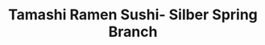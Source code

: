 ---
layout: place
title: "Tamashi Ramen Sushi- Silber Spring Branch"
permalink: /texas/houston/tamashi-ramen-sushi-silber-spring-branch.html
stateAbbr: TX
stateName: Texas
cityName: Houston
seo:
  name: "Tamashi Ramen Sushi- Silber Spring Branch"
  type: Restaurant
  links: null
description: "Tamashi Ramen Sushi- Silber Spring Branch serves delicious sushi in Houston, Texas. Try fresh Japanese dishes for a great dining experience. "
place_id: ChIJHzNoNKPGQIYRH7ZfUUEhFoc
photos:
  - name: >-
      places/ChIJHzNoNKPGQIYRH7ZfUUEhFoc/photos/AeeoHcJO3-Xtpm3V-h-vYyvCvaVeM9YMnDICyWSGdtylkVuuCwcmwwUqEoZWa7o3TghumpclvaLvfHG5vC6229OVfy76ezyVCxD_QWwtY9opSrEM-lbqpJKmXm_gqzqnisg3dTx2XUytfU35n9p-gRGJHHcLwtQlcj6I28Bw6qg6LECqcoWFFT2XyPJGzbRyxCSCiPanWqZDzfoFKODwb-sHC-T-6fQpyILjfKCmIIH7i1bttvLfkg4oX3kr1ZyfAtQt81pT3nfw1N9rRA2iSPTYJcwW8E_D7XjP1uCvkab1eYnzcf4PqXlo2-mEQO5RaYBSuQFWA5khgV0G_9HNm32_YEBqsEuVjtZakLVhYPzu2HXhYCrJXDaAwA1mzkpmFsHss-dHIxdr6XZvqKK5897pB5AE-cInELhpxTbUGcO3U9fCl_Uw
    widthPx: 3072
    heightPx: 4080
    authorAttributions:
      - displayName: Gavin
        uri: https://maps.google.com/maps/contrib/111360004622733113386
        photoUri: >-
          https://lh3.googleusercontent.com/a-/ALV-UjUE11rn0YKwVdkbSHMDBBGBCwKffmsMzaDCsY05zOpzQWrairo5Rg=s100-p-k-no-mo
    flagContentUri: >-
      https://www.google.com/local/imagery/report/?cb_client=maps_api_places.places_api&image_key=!1e10!2sCIHM0ogKEICAgID-iY_0kwE&hl=en-US
    googleMapsUri: >-
      https://www.google.com/maps/place//data=!3m4!1e2!3m2!1sCIHM0ogKEICAgID-iY_0kwE!2e10!4m2!3m1!1s0x8640c6a33468331f:0x87162141515fb61f
  - name: >-
      places/ChIJHzNoNKPGQIYRH7ZfUUEhFoc/photos/AeeoHcIy_Z_KGF_WGSx2JSNU6NAw1-4yNCylfNly8YViR1LkDxrYml4MFzt6Np7Dl6VKgF4MaaWf005ar-g-vcoTYQVtT_M19Y4QS5yyWmzRSB9NsoU1gz0AeXZjXs4Zzl6BqYzP0lybXXT8PqsjA4VBX2yb2OTYO-qb72djAtRAJ06G2Yx9GCMxqDuC2N9fRjqWbvTVwvKmBNsjcIJ9UiK62WWL9Wdb-HDmU2LuvvXhxJwZ7HeN7pZHPG0IIdMtR9bWOLGq9tFLUfvci_zJMyHKCtyLdgeb_YstDLlu_o3MkMzpgA
    widthPx: 4032
    heightPx: 3024
    authorAttributions:
      - displayName: Tamashi Ramen Sushi- Silber Spring Branch
        uri: https://maps.google.com/maps/contrib/110339743596097310605
        photoUri: >-
          https://lh3.googleusercontent.com/a/ACg8ocKDk9NQ4NvMcO07VJtOAjNpOn3GY7Q98o7BeCQnLz-1qa_cMA=s100-p-k-no-mo
    flagContentUri: >-
      https://www.google.com/local/imagery/report/?cb_client=maps_api_places.places_api&image_key=!1e10!2sAF1QipN2p8PVx_bxMWXGfgffN96xg8XRJr24i0bmIdDH&hl=en-US
    googleMapsUri: >-
      https://www.google.com/maps/place//data=!3m4!1e2!3m2!1sAF1QipN2p8PVx_bxMWXGfgffN96xg8XRJr24i0bmIdDH!2e10!4m2!3m1!1s0x8640c6a33468331f:0x87162141515fb61f
  - name: >-
      places/ChIJHzNoNKPGQIYRH7ZfUUEhFoc/photos/AeeoHcI5ocQ_gBQafQ2f8zZ2emzrH2OtJdz363UObtlJfQV4mh9nSbEQEwM2FuT0x6tfijsugDAdmSV11OvpefeA9FE9MmaM5nkDWX5_V3uAWQnbqA_ZJbsVSf3cTtWZTGYB7NwE1Ckn57aiJVuCnVUJyO6CgJT3W11Teyra0733fqKWf_rqx2a6PMIX5QkaDBJspcRVY-YjteEtDlQdBexk3EBWHUUB16vBQELC1eKezxM2sGPCKd2i9maHn3IAGTSPoExHp2Ucc_g2wPMG_ERhimzYdgwi_04ypxd0YJLaah9JIiJfo-doZrPAWP1cynGLaeUrppV9K2c6HnaJURrwewQZl2EPQvnL0hz4dCOVc_3xUts8GmJ5RZ9Ew8iTRT-GcNlz2DGJu4Nj2O4UtFfMQaJLv-nK74e4rLuupXh8sy8cmw
    widthPx: 4032
    heightPx: 3024
    authorAttributions:
      - displayName: Afa Ismayilova
        uri: https://maps.google.com/maps/contrib/114117685232754939562
        photoUri: >-
          https://lh3.googleusercontent.com/a/ACg8ocJ7XBlYP90D8Yel5SuFqJ4aHCtorWNAtco0EAfEij7wuBoREg=s100-p-k-no-mo
    flagContentUri: >-
      https://www.google.com/local/imagery/report/?cb_client=maps_api_places.places_api&image_key=!1e10!2sCIHM0ogKEICAgMCI-_CmNw&hl=en-US
    googleMapsUri: >-
      https://www.google.com/maps/place//data=!3m4!1e2!3m2!1sCIHM0ogKEICAgMCI-_CmNw!2e10!4m2!3m1!1s0x8640c6a33468331f:0x87162141515fb61f
  - name: >-
      places/ChIJHzNoNKPGQIYRH7ZfUUEhFoc/photos/AeeoHcKLTlFGdToDtEP8vHtxmplLgsa3sV6KIr3mDss021DijTHoVkPaxzVWKqtavldAiihz_neh6bG9E-_BIxYlTI2NbBXgTwq4DkSlVzEJtPCaEf4PEAw2AYZfKQHUfWNLypYRaTOlW_nAJjR19Ijctxy0wo7dsArYmWI1k5zWVli4ctI6kN4NRPCP1sjvdWBy9ZRk7cYzmivm1d_q73hlxyr6858KeD5wHNhROHaqpxc366gWHT38-kEOJGhtTiK_ijWq5ECK2WvEwcvdcPfVLXyLePOO8R2ZZyr3HAfgzBcr11Gj3Rkejq3EDbQvTsJAkWty6iB5hrpq725plwUcGn00Nmdak9IRstxTNnq1xXUl7gZQ6dgsvAntjmU8uh0AH5qVKyk7aAFUV9kDI8m339krlj_gP-ZX9PGIZ2JzEN-h6ly9
    widthPx: 4000
    heightPx: 3000
    authorAttributions:
      - displayName: Jennifer Nguyen
        uri: https://maps.google.com/maps/contrib/102007822240256866862
        photoUri: >-
          https://lh3.googleusercontent.com/a-/ALV-UjUEmBdIRXBaMUI1NfVdHQHJIJh2Ysq6WwF9AfBmSpt4DxG7Hfc=s100-p-k-no-mo
    flagContentUri: >-
      https://www.google.com/local/imagery/report/?cb_client=maps_api_places.places_api&image_key=!1e10!2sCIHM0ogKEICAgID37c-doAE&hl=en-US
    googleMapsUri: >-
      https://www.google.com/maps/place//data=!3m4!1e2!3m2!1sCIHM0ogKEICAgID37c-doAE!2e10!4m2!3m1!1s0x8640c6a33468331f:0x87162141515fb61f
  - name: >-
      places/ChIJHzNoNKPGQIYRH7ZfUUEhFoc/photos/AeeoHcK18ogE_o2jU62jPZ0yDWBvshdfwOyBPhW6WA6hVW6n18MBl8himemKaLesxM2yP4wp760NqaTp-qEg13jqkUmSqsrtGrewQZAuvY25raEa5wgqMVHoz2TRIF5ZuaH00KbrZEuA5Z9VyGfzMv97fnixHph_HYpe2alX21heJ-CLrqaxOPsfRbCSGatHEa5XD6GxLKH88-8N8CBLdQqPwKcSGoI2zzgmw7Be7PJlz2VOxtg7uuVoPu3G9qpZrV073gXCSIJR3owXZVgDm2MDcf6LKMSOB6RMbaWTNfrR5lSmkm8KLQqGu1wamTzAUnj8UGtuXiGAD5Uv5T9AYttycIuE3SN91yVoenuE81j2lfxlHgqiIvw1QGSU6NKeqvZ_qt6XbdzHwoQnqBDazkhyoP_8Trg7g5VXFZvpUMK5k9SPcBm3
    widthPx: 4032
    heightPx: 3024
    authorAttributions:
      - displayName: Annette Goh
        uri: https://maps.google.com/maps/contrib/114506275307748985421
        photoUri: >-
          https://lh3.googleusercontent.com/a/ACg8ocIYSszsC-PS-7GrfmjbV2pJwEdoWtbCQJH0Q3Rg24Vvo4MKRY7Y=s100-p-k-no-mo
    flagContentUri: >-
      https://www.google.com/local/imagery/report/?cb_client=maps_api_places.places_api&image_key=!1e10!2sCIHM0ogKEICAgICv1_POgQE&hl=en-US
    googleMapsUri: >-
      https://www.google.com/maps/place//data=!3m4!1e2!3m2!1sCIHM0ogKEICAgICv1_POgQE!2e10!4m2!3m1!1s0x8640c6a33468331f:0x87162141515fb61f
  - name: >-
      places/ChIJHzNoNKPGQIYRH7ZfUUEhFoc/photos/AeeoHcL_3gArZ2b2Ulsz1GX8-_pXL7UuoT7kFQJUGxmohy1LuaBzZ5zo4fZjuvSOkHkszIi-7rq9RlRgIjDDy0iDSDnwTgPBP52ON-HfhWNyP_Q-jREt1U3caTD6vK3mWj7lZCfW9db1nRfvd6Qk569SesOfp9rUTrgDo9DUWSF6XJ8ojGziiRmwEEYf5OAv92yFDqoikay8ODukke3x4AntBV9_9ohYvL0kuERfVtkg0WZi2lpfIh0WU6lR-ykYXDDkANWqhoLBCBq_fX9CEp-MB5H-V9UCrO7vGikEFws-8CsK-ECk5xTPbOGpCgWxJNxIzhDixQ72sMFwnhlRcZJv6sDZH9BbUxDFASKHIrLK8VfCiLosBmu5-eI_DXPlDuCZj9leNPIRSoiuntvZv93jcq8SkkXPaAozgAk5LMGR7XRW3kGc
    widthPx: 3024
    heightPx: 4032
    authorAttributions:
      - displayName: leila
        uri: https://maps.google.com/maps/contrib/100024333699678190018
        photoUri: >-
          https://lh3.googleusercontent.com/a-/ALV-UjUkTdmcOj-1D1Ggae54zH6d71nXcimfvUgJP3c1a-5jZiHYuHji=s100-p-k-no-mo
    flagContentUri: >-
      https://www.google.com/local/imagery/report/?cb_client=maps_api_places.places_api&image_key=!1e10!2sCIHM0ogKEICAgICrxJOn8gE&hl=en-US
    googleMapsUri: >-
      https://www.google.com/maps/place//data=!3m4!1e2!3m2!1sCIHM0ogKEICAgICrxJOn8gE!2e10!4m2!3m1!1s0x8640c6a33468331f:0x87162141515fb61f
  - name: >-
      places/ChIJHzNoNKPGQIYRH7ZfUUEhFoc/photos/AeeoHcJPDtcBBfEY8Koyx0nBswIIx1AAfTsNgyAOCGAGhw3qTz9veCu3rGpdd862AvC1WfU8QyzSMn4T9ojLDXKoYgiO2zpFqjBlfUDZViFBBa_f096i9NLZMPgO4stt_LFE-BDjNoD5ptGSqYe6CKJ3umV9Iosn_ItZTGVx2UtzGG1LG9oZ-zvgyLaj2vhojFVUF7Ydx7z_uA3ZuQXAEFznl-k4fNtvPwb3ykZBbzyOF-5CgCNdFFV7uvgraZ2cxvxoDYkos1CB-jMvmajhRJR7z5qR-hsgvhHkdPae5GMTJ9-flPxbQ7H2KnYPmhSaoO1SThvCGFnUh2Fun8BHmjbDWcQR-YwsqrE2aFkfFj_8V0aEUkV5SYoQH4AbPg7FGHrqxtVcj42ldwlKk0q-YjXCzlfXMrtC-BsoZiptrkPdt3D8WpJ9
    widthPx: 3024
    heightPx: 4032
    authorAttributions:
      - displayName: Elizabeth Dorado
        uri: https://maps.google.com/maps/contrib/102991580063704223810
        photoUri: >-
          https://lh3.googleusercontent.com/a-/ALV-UjW6Bh3So54FeO4RCVRPYCq8TjTbZiTgST9X5GHjY7i62tfCdu_1=s100-p-k-no-mo
    flagContentUri: >-
      https://www.google.com/local/imagery/report/?cb_client=maps_api_places.places_api&image_key=!1e10!2sCIHM0ogKEICAgMCg0rPspAE&hl=en-US
    googleMapsUri: >-
      https://www.google.com/maps/place//data=!3m4!1e2!3m2!1sCIHM0ogKEICAgMCg0rPspAE!2e10!4m2!3m1!1s0x8640c6a33468331f:0x87162141515fb61f
  - name: >-
      places/ChIJHzNoNKPGQIYRH7ZfUUEhFoc/photos/AeeoHcK1P3oiWRyYf1LgascEvQOEY5ShLWOEIDtm4uCpjnVOMpwx8fQIT3_WA9_CipCI5_mDQnYeLHuaGHKgM49-YO30FLGMtC2FpqMXEMPR6FMZsl74fjugsjpDKtEmp47Gy-LYcA2oYBlHrYJZ5S2jHOL33pv79-fI1X2gJ0fgT0tCjhv49rK_ABtashj_jnml0E0Yz_hc83qf56WXVgUjvic28-VFX1Q7rB4a7AWYyLP_wKuRv2FwQjPnAReuyaRJ9EhzFDKiLYiz-qehGaPkLiAFtmpHUw7qJsdoNDSCRy3fuWtdKvHNVSTFm4mwaR9akwtJLlu09gN9dhiiRgTWbQ9kC7kYBhnIggo7hXMW0MxK-BdCsomWB5kuIhZBM2w6wNZlXhPpTpnDMHdBlYaTTJOFLLnmvpglIaVydZPkkKjkOg
    widthPx: 3600
    heightPx: 4800
    authorAttributions:
      - displayName: Chad Leong
        uri: https://maps.google.com/maps/contrib/113752279348058925573
        photoUri: >-
          https://lh3.googleusercontent.com/a-/ALV-UjVmY3knePBa4Iyn0wS8j2fns2Z-w-8k_jmbysW2RY3UnIM9eEQXmQ=s100-p-k-no-mo
    flagContentUri: >-
      https://www.google.com/local/imagery/report/?cb_client=maps_api_places.places_api&image_key=!1e10!2sCIHM0ogKEICAgICFxfGaIg&hl=en-US
    googleMapsUri: >-
      https://www.google.com/maps/place//data=!3m4!1e2!3m2!1sCIHM0ogKEICAgICFxfGaIg!2e10!4m2!3m1!1s0x8640c6a33468331f:0x87162141515fb61f
  - name: >-
      places/ChIJHzNoNKPGQIYRH7ZfUUEhFoc/photos/AeeoHcLPlsg_QEFloFb2VyxySgwwCqBKKuiXL7SX5OOLXkFgGmXJXX9Xrt3KDk2p8UdhDL-XJdP9TpE1NW2FhtD5So6r_tIbCQkf4sS6Tsd-ZEOB_ddM1mHw7Es9PmndHDtdB-x08FObubLENK1_VYxKzjBUGYUcdO5GWtiPmnR1pb6PPDg6PCcspNE-6Y-Gp6JKq2JQtDAKxuLUvn_1etqc1Krr4UgN9NAyP7fd5WXYeHR5hFoIsU5OHJXUqqcuLjbVu8vIE4Goa531IIFm6WrrgSPq-HSm63iNm3AMIhtf7B8buNTm0m2cPjoSzNu-ll2tw7Uz8ffmRsXMRVNXITUZHEMtGrMWONiSN41lmDr1eJQwpw993UDc8-3IJG8az6MiFgmCHtGMEnIVZEjc2vC1jfkD_F-RIefkiT6k6Wmilpbq8gSG
    widthPx: 4032
    heightPx: 3024
    authorAttributions:
      - displayName: Annette Goh
        uri: https://maps.google.com/maps/contrib/114506275307748985421
        photoUri: >-
          https://lh3.googleusercontent.com/a/ACg8ocIYSszsC-PS-7GrfmjbV2pJwEdoWtbCQJH0Q3Rg24Vvo4MKRY7Y=s100-p-k-no-mo
    flagContentUri: >-
      https://www.google.com/local/imagery/report/?cb_client=maps_api_places.places_api&image_key=!1e10!2sCIHM0ogKEICAgICv1_POoQE&hl=en-US
    googleMapsUri: >-
      https://www.google.com/maps/place//data=!3m4!1e2!3m2!1sCIHM0ogKEICAgICv1_POoQE!2e10!4m2!3m1!1s0x8640c6a33468331f:0x87162141515fb61f
  - name: >-
      places/ChIJHzNoNKPGQIYRH7ZfUUEhFoc/photos/AeeoHcL2WyVuCWp-Op0qA0vjJut84ijIBXPpb8H5HIya_aKP0YXYouZ8Y2O2o0s-JUoUbFJfH2xRRq5dbs_6pzGFCkvvu_RfnAg8cstIPfx7yMnWKgDdobwU_xDZYsNtsNfwwl_lvG3siyTNQZn2U2MjOe1J_RPju2qdiGwxuRIULzWkmTB9gjlYs6IpExs0aYIv1xNi8M0uH0vy3c28wvnRsbXjtuDRTPNhskCCwsCG_R04aDNNqTY3dE4dSRUqxDCctjTDspb_3FZh6tLiSNeTYIXfJXWduJCdhaW_gGgs9cw5IRaGKls_iDTWTgk0GHzzU9Cfbw78kX6pj9EOveJk4_M0VXSlqodcMdXeuHxIuvJUA_FlVqO6KBFiRS_jBmcsJ_KB_quIe2ZRXpzFzoCtAcXWNNZedqE3DZVnRFnicCINxQ
    widthPx: 3024
    heightPx: 4032
    authorAttributions:
      - displayName: Annette Goh
        uri: https://maps.google.com/maps/contrib/114506275307748985421
        photoUri: >-
          https://lh3.googleusercontent.com/a/ACg8ocIYSszsC-PS-7GrfmjbV2pJwEdoWtbCQJH0Q3Rg24Vvo4MKRY7Y=s100-p-k-no-mo
    flagContentUri: >-
      https://www.google.com/local/imagery/report/?cb_client=maps_api_places.places_api&image_key=!1e10!2sCIHM0ogKEICAgICv1_POYQ&hl=en-US
    googleMapsUri: >-
      https://www.google.com/maps/place//data=!3m4!1e2!3m2!1sCIHM0ogKEICAgICv1_POYQ!2e10!4m2!3m1!1s0x8640c6a33468331f:0x87162141515fb61f
address: 1106 Silber Rd d1, Houston, TX 77055, USA
street: 1106 Silber Rd d1
city: Houston
state: TX
zip: '77055'
country: USA
neighborhood: Northwest Houston
latitude: '29.787820'
longitude: '-95.467511'
accessibility_options:
  wheelchairAccessibleParking: true
  wheelchairAccessibleEntrance: true
  wheelchairAccessibleRestroom: true
  wheelchairAccessibleSeating: true
business_status: OPERATIONAL
name: Tamashi Ramen Sushi- Silber Spring Branch
google_maps_links:
  directionsUri: >-
    https://www.google.com/maps/dir//''/data=!4m7!4m6!1m1!4e2!1m2!1m1!1s0x8640c6a33468331f:0x87162141515fb61f!3e0
  placeUri: https://maps.google.com/?cid=9734004209029723679
  writeAReviewUri: >-
    https://www.google.com/maps/place//data=!4m3!3m2!1s0x8640c6a33468331f:0x87162141515fb61f!12e1
  reviewsUri: >-
    https://www.google.com/maps/place//data=!4m4!3m3!1s0x8640c6a33468331f:0x87162141515fb61f!9m1!1b1
  photosUri: >-
    https://www.google.com/maps/place//data=!4m3!3m2!1s0x8640c6a33468331f:0x87162141515fb61f!10e5
primary_type: Japanese Restaurant
opening_hours:
  regular: null
  current: null
secondary_opening_hours:
  regular:
    weekdayDescriptions: null
    type: null
  current:
    weekdayDescriptions: null
    type: null
phone: null
price_level: null
price_range: null
rating: null
rating_count: 0
website: null
reviews: null
parking_options: null
payment_options: null
allow_dogs: null
curbside_pickup: null
delivery: null
dine_in: null
good_for_children: null
good_for_groups: null
good_for_sports: null
live_music: null
menu_for_children: null
outdoor_seating: null
reservable: null
restroom: null
serves_beer: null
serves_breakfast: null
serves_brunch: null
serves_cocktails: null
serves_coffee: null
serves_dinner: null
serves_dessert: null
serves_lunch: null
serves_vegetarian_food: null
serves_wine: null
takeout: null
summary: null

---
